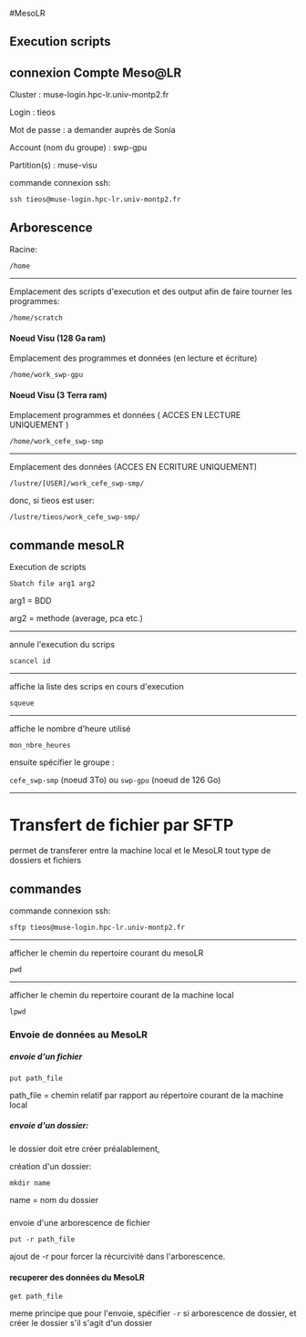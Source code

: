 #MesoLR

## Execution scripts


## connexion Compte Meso@LR 

Cluster : muse-login.hpc-lr.univ-montp2.fr

Login : tieos

Mot de passe : a demander auprès de Sonia

Account (nom du groupe) : swp-gpu

Partition(s) : muse-visu

commande connexion ssh:

```ssh tieos@muse-login.hpc-lr.univ-montp2.fr```

## Arborescence
Racine:

`/home`

----

Emplacement des scripts d'execution et des output afin de faire tourner les programmes:

`/home/scratch`


#### Noeud Visu (128 Ga ram)

Emplacement des programmes et données (en lecture et écriture)

`/home/work_swp-gpu`

#### Noeud Visu (3 Terra ram)

Emplacement programmes et données ( ACCES EN LECTURE UNIQUEMENT )

`/home/work_cefe_swp-smp`

----

Emplacement des données (ACCES EN ECRITURE UNIQUEMENT)

```/lustre/[USER]/work_cefe_swp-smp/```

donc, si tieos est user:

```/lustre/tieos/work_cefe_swp-smp/```
## commande mesoLR

Execution de scripts

`Sbatch file arg1 arg2`

arg1 = BDD

arg2 = methode (average, pca etc.)

----

annule l'execution du scrips

`scancel id`

----

affiche la liste des scrips en cours d'execution

`squeue`

----

affiche le nombre d'heure utilisé

`mon_nbre_heures`

ensuite spécifier le groupe :

`cefe_swp-smp` (noeud 3To) ou `swp-gpu` (noeud de 126 Go) 

----



# Transfert de fichier par SFTP

permet de transferer entre la machine local et le MesoLR tout type de dossiers et fichiers

## commandes

commande connexion ssh:

```sftp tieos@muse-login.hpc-lr.univ-montp2.fr```

----

afficher le chemin du repertoire courant du mesoLR

`pwd`

----

afficher le chemin du repertoire courant de la machine local

`lpwd`

### Envoie de données au MesoLR

##### envoie d'un fichier

`put path_file`

path_file = chemin relatif par rapport au répertoire courant de la machine local

##### envoie d'un dossier:

le dossier doit etre créer préalablement,

création d'un dossier:

`mkdir name`

name = nom du dossier

#####

envoie d'une arborescence de fichier 

`put -r path_file`

ajout de -r pour forcer la récurcivité dans l'arborescence.

#### recuperer des données du MesoLR 

`get path_file`

meme principe que pour l'envoie, spécifier `-r` si arborescence de dossier, et créer le dossier s'il s'agit d'un dossier





